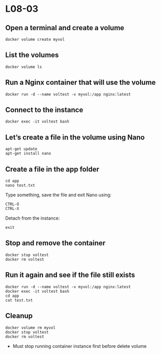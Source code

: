 # L08-03

## Open a terminal and create a volume

    docker volume create myvol

## List the volumes

    docker volume ls

## Run a Nginx container that will use the volume

    docker run -d --name voltest -v myvol:/app nginx:latest

## Connect to the instance

    docker exec -it voltest bash

## Let’s create a file in the volume using Nano

    apt-get update
    apt-get install nano

## Create a file in the app folder
    cd app
    nano test.txt

Type something, save the file and exit Nano using:

    CTRL-O
    CTRL-X

Detach from the instance:

    exit

## Stop and remove the container

    docker stop voltest
    docker rm voltest

## Run it again and see if the file still exists

    docker run -d --name voltest -v myvol:/app nginx:latest
    docker exec -it voltest bash
    cd app
    cat test.txt

## Cleanup

    docker volume rm myvol
    docker stop voltest
    docker rm voltest
- Must stop running container instance first before delete volume